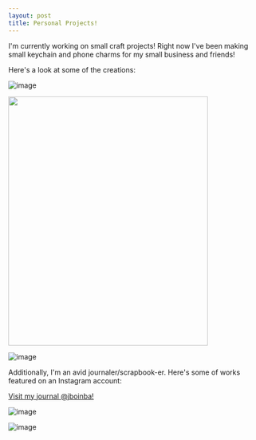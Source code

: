 ```yaml
---
layout: post
title: Personal Projects!
---
```


I'm currently working on small craft projects! Right now I've been making small keychain and phone charms for my small business and friends!

Here's a look at some of the creations:

![image](https://user-images.githubusercontent.com/118146378/203852508-e10c11eb-80b2-4e39-b60c-7089f63d7143.png)

<img src="![image](https://user-images.githubusercontent.com/118146378/203852508-e10c11eb-80b2-4e39-b60c-7089f63d7143.png)" 
     width="400" 
     height="500" />

![image](https://user-images.githubusercontent.com/118146378/203852535-a867fa92-9519-41fe-a3b4-2295003b3f40.png)

Additionally, I'm an avid journaler/scrapbook-er. Here's some of works featured on an Instagram account:

<a href="https://www.instagram.com/jboinba">Visit my journal @jboinba!</a>

![image](https://user-images.githubusercontent.com/118146378/203854336-15096d96-364d-4085-8e9c-0470f8ca793e.png)

![image](https://user-images.githubusercontent.com/118146378/203854381-e9a4a8e9-9b60-4a32-9a87-cf3151a997a0.png)
